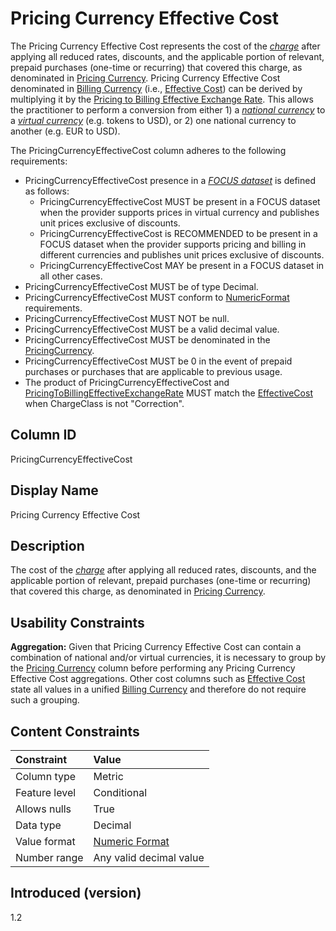 # Pricing Currency Effective Cost

The Pricing Currency Effective Cost represents the cost of the [*charge*](#glossary:charge) after applying all reduced rates, discounts, and the applicable portion of relevant, prepaid purchases (one-time or recurring) that covered this charge, as denominated in [Pricing Currency](#pricingcurrency).  Pricing Currency Effective Cost denominated in [Billing Currency](#billingcurrency) (i.e., [Effective Cost](#effectivecost)) can be derived by multiplying it by the [Pricing to Billing Effective Exchange Rate](#pricingtobillingeffectiveexchangerate).  This allows the practitioner to perform a conversion from either 1) a [*national currency*](#glossary:nationalcurrency) to a [*virtual currency*](#glossary:virtualcurrency) (e.g. tokens to USD), or 2) one national currency to another (e.g. EUR to USD).

The PricingCurrencyEffectiveCost column adheres to the following requirements:

* PricingCurrencyEffectiveCost presence in a [*FOCUS dataset*](#glossary:FOCUS-dataset) is defined as follows:
  * PricingCurrencyEffectiveCost MUST be present in a FOCUS dataset when the provider supports prices in virtual currency and publishes unit prices exclusive of discounts.
  * PricingCurrencyEffectiveCost is RECOMMENDED to be present in a FOCUS dataset when the provider supports pricing and billing in different currencies and publishes unit prices exclusive of discounts.
  * PricingCurrencyEffectiveCost MAY be present in a FOCUS dataset in all other cases.
* PricingCurrencyEffectiveCost MUST be of type Decimal.
* PricingCurrencyEffectiveCost MUST conform to [NumericFormat](#numericformat) requirements.
* PricingCurrencyEffectiveCost MUST NOT be null.
* PricingCurrencyEffectiveCost MUST be a valid decimal value.
* PricingCurrencyEffectiveCost MUST be denominated in the [PricingCurrency](#pricingcurrency).
* PricingCurrencyEffectiveCost MUST be 0 in the event of prepaid purchases or purchases that are applicable to previous usage.
* The product of PricingCurrencyEffectiveCost and [PricingToBillingEffectiveExchangeRate](#pricingtobillingeffectiveexchangerate) MUST match the [EffectiveCost](#effectivecost) when ChargeClass is not "Correction".

## Column ID

PricingCurrencyEffectiveCost

## Display Name

Pricing Currency Effective Cost

## Description

The cost of the [*charge*](#glossary:charge) after applying all reduced rates, discounts, and the applicable portion of relevant, prepaid purchases (one-time or recurring) that covered this charge, as denominated in [Pricing Currency](#pricingcurrency).

## Usability Constraints

**Aggregation:** Given that Pricing Currency Effective Cost can contain a combination of national and/or virtual currencies, it is necessary to group by the [Pricing Currency](#pricingcurrency) column before performing any Pricing Currency Effective Cost aggregations.  Other cost columns such as [Effective Cost](#effectivecost) state all values in a unified [Billing Currency](#billingcurrency) and therefore do not require such a grouping.

## Content Constraints

|    Constraint   |      Value              |
|:----------------|:------------------------|
| Column type     | Metric                  |
| Feature level   | Conditional             |
| Allows nulls    | True                    |
| Data type       | Decimal                 |
| Value format    | [Numeric Format](#numericformat) |
| Number range    | Any valid decimal value |

## Introduced (version)

1.2
